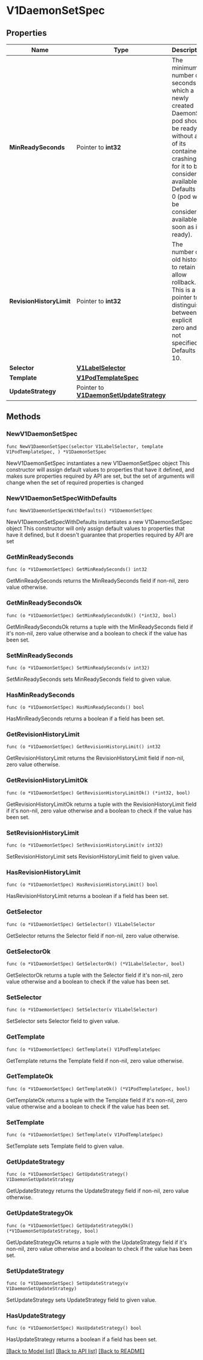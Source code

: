 # V1DaemonSetSpec

## Properties

Name | Type | Description | Notes
------------ | ------------- | ------------- | -------------
**MinReadySeconds** | Pointer to **int32** | The minimum number of seconds for which a newly created DaemonSet pod should be ready without any of its container crashing, for it to be considered available. Defaults to 0 (pod will be considered available as soon as it is ready). | [optional] 
**RevisionHistoryLimit** | Pointer to **int32** | The number of old history to retain to allow rollback. This is a pointer to distinguish between explicit zero and not specified. Defaults to 10. | [optional] 
**Selector** | [**V1LabelSelector**](V1LabelSelector.md) |  | 
**Template** | [**V1PodTemplateSpec**](V1PodTemplateSpec.md) |  | 
**UpdateStrategy** | Pointer to [**V1DaemonSetUpdateStrategy**](V1DaemonSetUpdateStrategy.md) |  | [optional] 

## Methods

### NewV1DaemonSetSpec

`func NewV1DaemonSetSpec(selector V1LabelSelector, template V1PodTemplateSpec, ) *V1DaemonSetSpec`

NewV1DaemonSetSpec instantiates a new V1DaemonSetSpec object
This constructor will assign default values to properties that have it defined,
and makes sure properties required by API are set, but the set of arguments
will change when the set of required properties is changed

### NewV1DaemonSetSpecWithDefaults

`func NewV1DaemonSetSpecWithDefaults() *V1DaemonSetSpec`

NewV1DaemonSetSpecWithDefaults instantiates a new V1DaemonSetSpec object
This constructor will only assign default values to properties that have it defined,
but it doesn't guarantee that properties required by API are set

### GetMinReadySeconds

`func (o *V1DaemonSetSpec) GetMinReadySeconds() int32`

GetMinReadySeconds returns the MinReadySeconds field if non-nil, zero value otherwise.

### GetMinReadySecondsOk

`func (o *V1DaemonSetSpec) GetMinReadySecondsOk() (*int32, bool)`

GetMinReadySecondsOk returns a tuple with the MinReadySeconds field if it's non-nil, zero value otherwise
and a boolean to check if the value has been set.

### SetMinReadySeconds

`func (o *V1DaemonSetSpec) SetMinReadySeconds(v int32)`

SetMinReadySeconds sets MinReadySeconds field to given value.

### HasMinReadySeconds

`func (o *V1DaemonSetSpec) HasMinReadySeconds() bool`

HasMinReadySeconds returns a boolean if a field has been set.

### GetRevisionHistoryLimit

`func (o *V1DaemonSetSpec) GetRevisionHistoryLimit() int32`

GetRevisionHistoryLimit returns the RevisionHistoryLimit field if non-nil, zero value otherwise.

### GetRevisionHistoryLimitOk

`func (o *V1DaemonSetSpec) GetRevisionHistoryLimitOk() (*int32, bool)`

GetRevisionHistoryLimitOk returns a tuple with the RevisionHistoryLimit field if it's non-nil, zero value otherwise
and a boolean to check if the value has been set.

### SetRevisionHistoryLimit

`func (o *V1DaemonSetSpec) SetRevisionHistoryLimit(v int32)`

SetRevisionHistoryLimit sets RevisionHistoryLimit field to given value.

### HasRevisionHistoryLimit

`func (o *V1DaemonSetSpec) HasRevisionHistoryLimit() bool`

HasRevisionHistoryLimit returns a boolean if a field has been set.

### GetSelector

`func (o *V1DaemonSetSpec) GetSelector() V1LabelSelector`

GetSelector returns the Selector field if non-nil, zero value otherwise.

### GetSelectorOk

`func (o *V1DaemonSetSpec) GetSelectorOk() (*V1LabelSelector, bool)`

GetSelectorOk returns a tuple with the Selector field if it's non-nil, zero value otherwise
and a boolean to check if the value has been set.

### SetSelector

`func (o *V1DaemonSetSpec) SetSelector(v V1LabelSelector)`

SetSelector sets Selector field to given value.


### GetTemplate

`func (o *V1DaemonSetSpec) GetTemplate() V1PodTemplateSpec`

GetTemplate returns the Template field if non-nil, zero value otherwise.

### GetTemplateOk

`func (o *V1DaemonSetSpec) GetTemplateOk() (*V1PodTemplateSpec, bool)`

GetTemplateOk returns a tuple with the Template field if it's non-nil, zero value otherwise
and a boolean to check if the value has been set.

### SetTemplate

`func (o *V1DaemonSetSpec) SetTemplate(v V1PodTemplateSpec)`

SetTemplate sets Template field to given value.


### GetUpdateStrategy

`func (o *V1DaemonSetSpec) GetUpdateStrategy() V1DaemonSetUpdateStrategy`

GetUpdateStrategy returns the UpdateStrategy field if non-nil, zero value otherwise.

### GetUpdateStrategyOk

`func (o *V1DaemonSetSpec) GetUpdateStrategyOk() (*V1DaemonSetUpdateStrategy, bool)`

GetUpdateStrategyOk returns a tuple with the UpdateStrategy field if it's non-nil, zero value otherwise
and a boolean to check if the value has been set.

### SetUpdateStrategy

`func (o *V1DaemonSetSpec) SetUpdateStrategy(v V1DaemonSetUpdateStrategy)`

SetUpdateStrategy sets UpdateStrategy field to given value.

### HasUpdateStrategy

`func (o *V1DaemonSetSpec) HasUpdateStrategy() bool`

HasUpdateStrategy returns a boolean if a field has been set.


[[Back to Model list]](../README.md#documentation-for-models) [[Back to API list]](../README.md#documentation-for-api-endpoints) [[Back to README]](../README.md)


